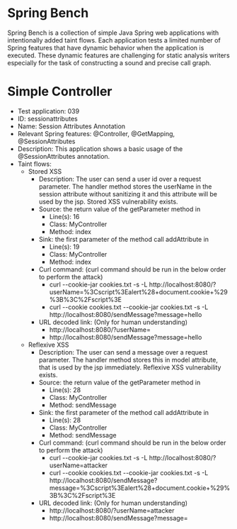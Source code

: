 # Spring Bench

Spring Bench is a collection of simple Java Spring web applications with intentionally added taint flows. 
Each application tests a limited number of Spring features that have dynamic behavior when the application is executed. 
These dynamic features are challenging for static analysis writers especially for the task of constructing a sound and precise call graph.   


# Simple Controller

* Test application: 039
* ID: sessionattributes
* Name: Session Attributes Annotation
* Relevant Spring features: @Controller, @GetMapping, @SessionAttributes
* Description: This application shows a basic usage of the @SessionAttributes annotation. 
* Taint flows: 
  * Stored XSS
      * Description: The user can send a user id over a request parameter. The handler method stores the userName in the session attribute without sanitizing it and this attribute will be used by the jsp. Stored XSS vulnerability exists.  
      * Source: the return value of the getParameter method in 
          * Line(s): 16
          * Class: MyController
          * Method: index
      * Sink: the first parameter of the method call addAttribute in
          * Line(s): 19
          * Class: MyController
          * Method: index
      * Curl command: (curl command should be run in the below order to perform the attack)
          * curl --cookie-jar cookies.txt -s -L http://localhost:8080/?userName=%3Cscript%3Ealert%28+document.cookie+%29%3B%3C%2Fscript%3E
          * curl --cookie cookies.txt --cookie-jar cookies.txt -s -L http://localhost:8080/sendMessage?message=hello
      * URL decoded link: (Only for human understanding)
          * http://localhost:8080/?userName=<script>   alert("Yourcookie=" + document.cookie)    </script>
          * http://localhost:8080/sendMessage?message=hello
  * Reflexive XSS
      * Description: The user can send a message over a request parameter. The handler method stores this in model attribute, that is used by the jsp immediately. Reflexive XSS vulnerability exists.  
      * Source: the return value of the getParameter method in 
          * Line(s): 28
          * Class: MyController
          * Method: sendMessage
      * Sink: the first parameter of the method call addAttribute in
          * Line(s): 28
          * Class: MyController
          * Method: sendMessage
      * Curl command: (curl command should be run in the below order to perform the attack)
          * curl --cookie-jar cookies.txt -s -L http://localhost:8080/?userName=attacker
          * curl --cookie cookies.txt --cookie-jar cookies.txt -s -L http://localhost:8080/sendMessage?message=%3Cscript%3Ealert%28+document.cookie+%29%3B%3C%2Fscript%3E
      * URL decoded link: (Only for human understanding)
          * http://localhost:8080/?userName=attacker
          * http://localhost:8080/sendMessage?message=<script>   alert("Yourcookie=" + document.cookie)    </script>


